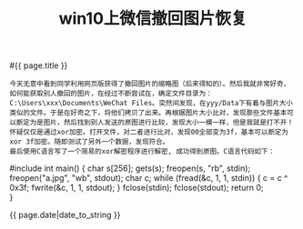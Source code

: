 ﻿---
title: win10上微信撤回图片恢复
---

#{{ page.title }}

    
    今天无意中看到同学利用网页版获得了撤回图片的缩略图（后来得知的）。然后我就非常好奇，如何能获取别人撤回的图片，在经过不断尝试在，确定文件目录为：C:\Users\xxx\Documents\WeChat Files。突然间发现，在yyy/Data下有着与图片大小类似的文件。于是在好奇之下，将他们拷贝了出来。再根据图片大小比对，发现那些文件基本可以断定为是图片，然后找到别人发送的原图进行比较，发现大小一模一样，但是我就是打不开！怀疑仅仅是通过xor加密。打开文件，对二者进行比对，发现00全部变为3f，基本可以断定为xor 3f加密。随即测试了另外一个数据，发现符合。
    最后使用C语言写了一个简易的xor解密程序进行解密, 成功得到原图。C语言代码如下：
#include<cstdio>
int main()
{
	char s[256];
	gets(s);
	freopen(s, "rb", stdin);
	freopen("a.jpg", "wb", stdout);
	char c;
	while (fread(&c, 1, 1, stdin)) 
{
		c = c ^ 0x3f;
		fwrite(&c, 1, 1, stdout);
	}
	fclose(stdin);
	fclose(stdout);
	return 0;	
}





{{ page.date|date_to_string }}
